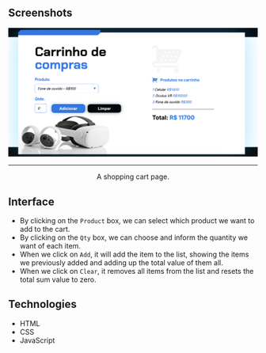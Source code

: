## Screenshots
![Screenshot of home screen](assets/screenshot.png) 

<hr>
<p align="center"> A shopping cart page.</p>

## Interface
* By clicking on the `Product` box, we can select which product we want to add to the cart.
* By clicking on the `Qty` box, we can choose and inform the quantity we want of each item.
* When we click on `Add`, it will add the item to the list, showing the items we previously added and adding up the total value of them all.
* When we click on `Clear`, it removes all items from the list and resets the total sum value to zero.


## Technologies
* HTML
* CSS
* JavaScript
